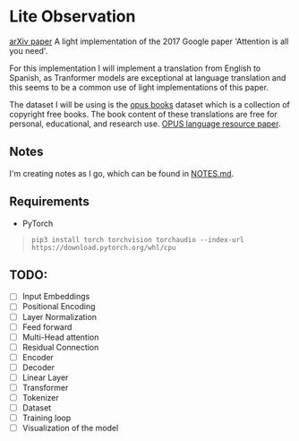 # Lite Observation
[arXiv paper](https://arxiv.org/abs/1706.03762)
A light implementation of the 2017 Google paper 'Attention is all you need'.

For this implementation I will implement a translation from English to Spanish, as Tranformer models are exceptional at language 
translation and this seems to be a common use of light implementations of this paper.

The dataset I will be using is the [opus books](https://opus.nlpl.eu/Books.php) dataset which is a collection of copyright free books.
The book content of these translations are free for personal, educational, and research use. 
[OPUS language resource paper](http://www.lrec-conf.org/proceedings/lrec2012/pdf/463_Paper.pdf).

## Notes
I'm creating notes as I go, which can be found in [NOTES.md](./NOTES.md).

## Requirements
- PyTorch
> `pip3 install torch torchvision torchaudio --index-url https://download.pytorch.org/whl/cpu`

## TODO:
- [ ] Input Embeddings
- [ ] Positional Encoding
- [ ] Layer Normalization
- [ ] Feed forward
- [ ] Multi-Head attention
- [ ] Residual Connection
- [ ] Encoder
- [ ] Decoder
- [ ] Linear Layer
- [ ] Transformer
- [ ] Tokenizer
- [ ] Dataset
- [ ] Training loop
- [ ] Visualization of the model
